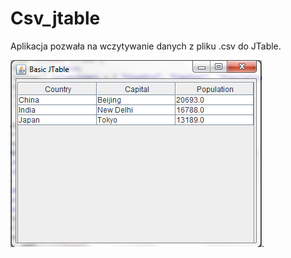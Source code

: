 # Csv_jtable

Aplikacja pozwała na wczytywanie danych z pliku .csv do JTable.

![okno aplikacji](https://github.com/YanaGlance/Csv_jtable/blob/master/jtable.png).
